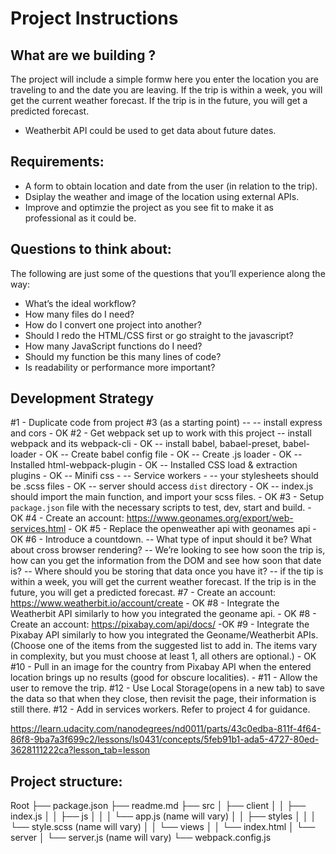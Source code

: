 # Project Instructions

## What are we building ?

The project will include a simple formw here you enter the location you are traveling to and the date you are leaving. If the trip is within a week, you will get the current weather forecast. If the trip is in the future, you will get a predicted forecast.

- Weatherbit API could be used to get data about future dates.

## Requirements:

- A form to obtain location and date from the user (in relation to the trip).
- Dsiplay the weather and image of the location using external APIs.
- Improve and optimzie the project as you see fit to make it as professional as it could be.

## Questions to think about:

The following are just some of the questions that you’ll experience along the way:

- What’s the ideal workflow?
- How many files do I need?
- How do I convert one project into another?
- Should I redo the HTML/CSS first or go straight to the javascript?
- How many JavaScript functions do I need?
- Should my function be this many lines of code?
- Is readability or performance more important?

## Development Strategy

#1 - Duplicate code from project #3 (as a starting point)
-- -- install express and cors - OK
#2 - Get webpack set up to work with this project
-- install webpack and its webpack-cli - OK
-- install babel, babael-preset, babel-loader - OK
-- Create babel config file - OK
-- Create .js loader - OK
-- Installed html-webpack-plugin - OK
-- Installed CSS load & extraction plugins - OK
-- Minifi css -
-- Service workers -
-- your stylesheets should be .scss files - OK
-- server should access `dist` directory - OK
-- index.js should import the main function, and import your scss files. - OK
#3 - Setup `package.json` file with the necessary scripts to test, dev, start and build. - OK
#4 - Create an account: https://www.geonames.org/export/web-services.html - OK
#5 - Replace the openweather api with geonames api - OK
#6 - Introduce a countdown.
-- What type of input should it be? What about cross browser rendering?
-- We’re looking to see how soon the trip is, how can you get the information from the DOM and see how soon that date is?
-- Where should you be storing that data once you have it?
-- if the tip is within a week, you will get the current weather forecast. If the trip is in the future, you will get a predicted forecast.
#7 - Create an account: https://www.weatherbit.io/account/create - OK
#8 - Integrate the Weatherbit API similarly to how you integrated the geoname api. - OK
#8 - Create an account: https://pixabay.com/api/docs/ -OK
#9 - Integrate the Pixabay API similarly to how you integrated the Geoname/Weatherbit APIs. (Choose one of the items from the suggested list to add in. The items vary in complexity, but you must choose at least 1, all others are optional.) - OK
#10 - Pull in an image for the country from Pixabay API when the entered location brings up no results (good for obscure localities). -
#11 - Allow the user to remove the trip.
#12 - Use Local Storage(opens in a new tab) to save the data so that when they close, then revisit the page, their information is still there.
#12 - Add in services workers. Refer to project 4 for guidance.

https://learn.udacity.com/nanodegrees/nd0011/parts/43c0edba-811f-4f64-86f8-9ba7a3f699c2/lessons/ls0431/concepts/5feb91b1-ada5-4727-80ed-3628111222ca?lesson_tab=lesson

## Project structure:

Root
├── package.json
├── readme.md
├── src
│ ├── client
│ │ ├── index.js
│ │ ├── js
│ │ │ └── app.js (name will vary)
│ │ ├── styles
│ │ │ └── style.scss (name will vary)
│ │ └── views
│ │ └── index.html
│ └── server
│ └── server.js (name will vary)
└── webpack.config.js
